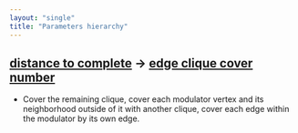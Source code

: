 ```yaml
---
layout: "single"
title: "Parameters hierarchy"
---
```

<!--this is a generated file-->

## [distance to complete](../WAU7vf_connected_dist) → [edge clique cover number](../nYQDv6)
* Cover the remaining clique, cover each modulator vertex and its neighborhood outside of it with another clique, cover each edge within the modulator by its own edge.
